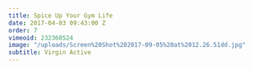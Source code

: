 ```yaml
---
title: Spice Up Your Gym Life
date: 2017-04-03 09:43:00 Z
order: 7
vimeoid: 232368524
image: "/uploads/Screen%20Shot%202017-09-05%20at%2012.26.51dd.jpg"
subtitle: Virgin Active
---
```


